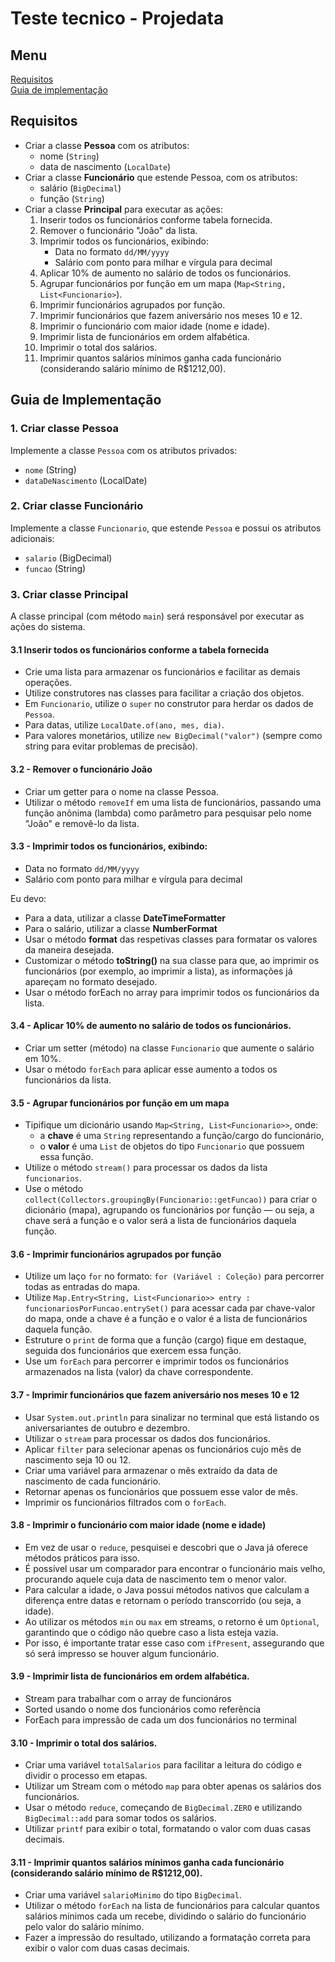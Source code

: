 # Teste tecnico - Projedata

## Menu 
[Requisitos](#requisitos-)  
[Guia de implementação](#guia-de-implementação-)  


## Requisitos 
- Criar a classe **Pessoa** com os atributos:
    - nome (`String`)
    - data de nascimento (`LocalDate`)
- Criar a classe **Funcionário** que estende Pessoa, com os atributos:
    - salário (`BigDecimal`)
    - função (`String`)
- Criar a classe **Principal** para executar as ações:
    1. Inserir todos os funcionários conforme tabela fornecida.
    2. Remover o funcionário "João" da lista.
    3. Imprimir todos os funcionários, exibindo:
        - Data no formato `dd/MM/yyyy`
        - Salário com ponto para milhar e vírgula para decimal
    4. Aplicar 10% de aumento no salário de todos os funcionários.
    5. Agrupar funcionários por função em um mapa (`Map<String, List<Funcionario>`).
    6. Imprimir funcionários agrupados por função.
    7. Imprimir funcionários que fazem aniversário nos meses 10 e 12.
    8. Imprimir o funcionário com maior idade (nome e idade).
    9. Imprimir lista de funcionários em ordem alfabética.
    10. Imprimir o total dos salários.
    11. Imprimir quantos salários mínimos ganha cada funcionário (considerando salário mínimo de R$1212,00).

## Guia de Implementação 
### 1. Criar classe Pessoa
Implemente a classe `Pessoa` com os atributos privados:
- `nome` (String)
- `dataDeNascimento` (LocalDate)

### 2. Criar classe Funcionário
Implemente a classe `Funcionario`, que estende `Pessoa` e possui os atributos adicionais:
- `salario` (BigDecimal)
- `funcao` (String)

### 3. Criar classe Principal
A classe principal (com método `main`) será responsável por executar as ações do sistema.

#### 3.1 Inserir todos os funcionários conforme a tabela fornecida
- Crie uma lista para armazenar os funcionários e facilitar as demais operações.
- Utilize construtores nas classes para facilitar a criação dos objetos.
- Em `Funcionario`, utilize o `super` no construtor para herdar os dados de `Pessoa`.
- Para datas, utilize `LocalDate.of(ano, mes, dia)`.
- Para valores monetários, utilize `new BigDecimal("valor")` (sempre como string para evitar problemas de precisão).

#### 3.2 - Remover o funcionário João
- Criar um getter para o nome na classe Pessoa.
- Utilizar o método `removeIf` em uma lista de funcionários, passando uma função anônima (lambda) como parâmetro para pesquisar pelo nome "João" e removê-lo da lista.

#### 3.3 - Imprimir todos os funcionários, exibindo:
- Data no formato `dd/MM/yyyy`
- Salário com ponto para milhar e vírgula para decimal

Eu devo:
- Para a data, utilizar a classe **DateTimeFormatter**
- Para o salário, utilizar a classe **NumberFormat**
- Usar o método **format** das respetivas classes para formatar os valores da maneira desejada.
- Customizar o método **toString()** na sua classe para que, ao imprimir os funcionários (por exemplo, ao imprimir a lista), as informações já apareçam no formato desejado.
- Usar o método forEach no array para imprimir todos os funcionários da lista.

#### 3.4 - Aplicar 10% de aumento no salário de todos os funcionários.
- Criar um setter (método) na classe `Funcionario` que aumente o salário em 10%.
- Usar o método `forEach` para aplicar esse aumento a todos os funcionários da lista.

#### 3.5 - Agrupar funcionários por função em um mapa

- Tipifique um dicionário usando `Map<String, List<Funcionario>>`, onde:
  - a **chave** é uma `String` representando a função/cargo do funcionário,
  - o **valor** é uma `List` de objetos do tipo `Funcionario` que possuem essa função.
- Utilize o método `stream()` para processar os dados da lista `funcionarios`.
- Use o método `collect(Collectors.groupingBy(Funcionario::getFuncao))` para criar o dicionário (mapa), agrupando os funcionários por função — ou seja, a chave será a função e o valor será a lista de funcionários daquela função.

#### 3.6 - Imprimir funcionários agrupados por função

- Utilize um laço `for` no formato: `for (Variável : Coleção)` para percorrer todas as entradas do mapa.
- Utilize `Map.Entry<String, List<Funcionario>> entry : funcionariosPorFuncao.entrySet()` para acessar cada par chave-valor do mapa, onde a chave é a função e o valor é a lista de funcionários daquela função.
- Estruture o `print` de forma que a função (cargo) fique em destaque, seguida dos funcionários que exercem essa função.
- Use um `forEach` para percorrer e imprimir todos os funcionários armazenados na lista (valor) da chave correspondente.


#### 3.7 - Imprimir funcionários que fazem aniversário nos meses 10 e 12
- Usar `System.out.println` para sinalizar no terminal que está listando os aniversariantes de outubro e dezembro.
- Utilizar o `stream` para processar os dados dos funcionários.
- Aplicar `filter` para selecionar apenas os funcionários cujo mês de nascimento seja 10 ou 12.
- Criar uma variável para armazenar o mês extraído da data de nascimento de cada funcionário.
- Retornar apenas os funcionários que possuem esse valor de mês.
- Imprimir os funcionários filtrados com o `forEach`.

#### 3.8 - Imprimir o funcionário com maior idade (nome e idade)
- Em vez de usar o `reduce`, pesquisei e descobri que o Java já oferece métodos práticos para isso.
- É possível usar um comparador para encontrar o funcionário mais velho, procurando aquele cuja data de nascimento tem o menor valor.
- Para calcular a idade, o Java possui métodos nativos que calculam a diferença entre datas e retornam o período transcorrido (ou seja, a idade).
- Ao utilizar os métodos `min` ou `max` em streams, o retorno é um `Optional`, garantindo que o código não quebre caso a lista esteja vazia.
- Por isso, é importante tratar esse caso com `ifPresent`, assegurando que só será impresso se houver algum funcionário.


#### 3.9 - Imprimir lista de funcionários em ordem alfabética.
- Stream para trabalhar com o array de funcionáros
- Sorted usando o nome dos funcionários como referência
- ForEach para impressão de cada um dos funcionários no terminal


#### 3.10 - Imprimir o total dos salários.
- Criar uma variável `totalSalarios` para facilitar a leitura do código e dividir o processo em etapas.
- Utilizar um Stream com o método `map` para obter apenas os salários dos funcionários.
- Usar o método `reduce`, começando de `BigDecimal.ZERO` e utilizando `BigDecimal::add` para somar todos os salários.
- Utilizar `printf` para exibir o total, formatando o valor com duas casas decimais.

#### 3.11 - Imprimir quantos salários mínimos ganha cada funcionário (considerando salário mínimo de R$1212,00).
- Criar uma variável `salarioMinimo` do tipo `BigDecimal`.
- Utilizar o método `forEach` na lista de funcionários para calcular quantos salários mínimos cada um recebe, dividindo o salário do funcionário pelo valor do salário mínimo.
- Fazer a impressão do resultado, utilizando a formatação correta para exibir o valor com duas casas decimais.


